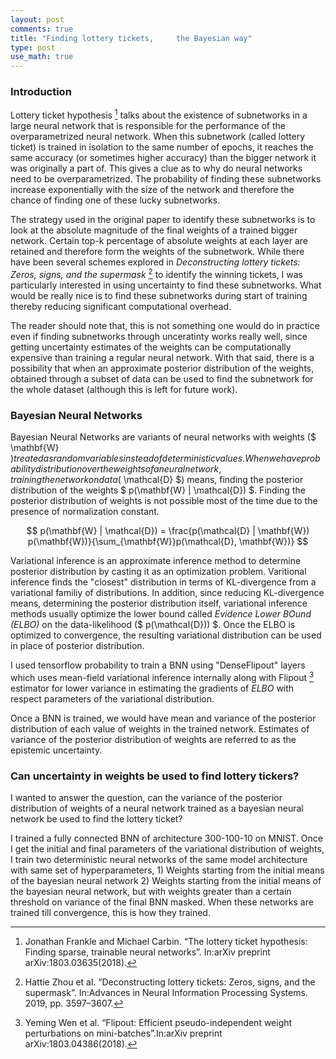 ```yaml
---
layout: post
comments: true
title: "Finding lottery tickets,     the Bayesian way"
type: post
use_math: true
---
```


### Introduction

Lottery ticket hypothesis [^1] talks about the existence of subnetworks in a large neural network that is responsible for the performance of the overparametrized neural network. When this subnetwork (called lottery ticket) is trained in isolation to the same number of epochs, it reaches the same accuracy (or sometimes higher accuracy) than the bigger network it was originally a part of. This gives a clue as to why do neural networks need to be overparametrized. The probability of finding these subnetworks increase exponentially with the size of the network and therefore the chance of finding one of these lucky subnetworks.

The strategy used in the original paper to identify these subnetworks is to look at the absolute magnitude of the final weights of a trained bigger network. Certain top-k percentage of absolute weights at each layer are retained and therefore form the weights of the subnetwork. While there have been several schemes explored in _Deconstructing lottery tickets: Zeros, signs, and the supermask_ [^2]  to identify the winning tickets, I was particularly interested in using uncertainty to find these subnetworks. What would be really nice is to find these subnetworks during start of training thereby reducing significant computational overhead.

The reader should note that, this is not something one would do in practice even if finding subnetworks through unceratinty works really well, since getting uncertainty estimates of the weights can be computationally expensive than training a regular neural network. With that said, there is a possibility that when an approximate posterior distribution of the weights, obtained through a subset of data can be used to find the subnetwork for the whole dataset (although this is left for future work).

### Bayesian Neural Networks


Bayesian Neural Networks are variants of neural networks with weights ($ \mathbf{W} $) treated as random variables instead of deterministic values. When we have probability distribution over the weights of a neural network, training the network on data ($ \mathcal{D} $) means, finding the posterior distribution of the weights $ p(\mathbf{W} \| \mathcal{D}) $. Finding the posterior distribution of weights is not possible most of the time due to the presence of normalization constant. 


$$    p(\mathbf{W} | \mathcal{D}) = \frac{p(\mathcal{D} | \mathbf{W}) p(\mathbf{W})}{\sum_{\mathbf{W}}p(\mathcal{D}, \mathbf{W})} $$


Variational inference is an approximate inference method to determine posterior distribution by casting it as an optimization problem. Varitional inference finds the "closest" distribution in terms of KL-divergence from a variational familiy of distributions. In addition, since reducing KL-divergence means, determining the posterior distribution itself, variational inference methods usually optimize the lower bound called _Evidence Lower BOund (ELBO)_ on the data-likelihood ($ p(\mathcal{D})) $. Once the ELBO is optimized to convergence, the resulting variational distribution can be used in place of posterior distribution.

I used tensorflow probability to train a BNN using "DenseFlipout" layers which uses mean-field variational inference internally along with Flipout [^3]  estimator for lower variance in estimating the gradients of _ELBO_ with respect parameters of the variational distribution. 

Once a BNN is trained, we would have mean and variance of the posterior distribution of each value of weights in the trained network. Estimates of variance of the posterior distribution of weights are referred to as the epistemic uncertainty.

### Can uncertainty in weights be used to find lottery tickers?


I wanted to answer the question, can the variance of the posterior distribution of weights of a neural network trained as a bayesian neural network be used to find the lottery ticket? 

I trained a fully connected BNN of architecture 300-100-10 on MNIST. Once I get the initial and final parameters of the variational distribution of weights, I train two deterministic neural networks of the same model architecture with same set of hyperparameters, 1) Weights starting from the initial means of the bayesian neural network 2) Weights starting from the initial means of the bayesian neural network, but with weights greater than a certain threshold on variance of the final BNN masked. When these networks are trained till convergence, this is how they trained.

[^1]: Jonathan Frankle  and  Michael  Carbin.  “The  lottery  ticket  hypothesis:  Finding  sparse,  trainable neural networks”. In:arXiv preprint arXiv:1803.03635(2018).
[^2]: Hattie Zhou et al. “Deconstructing lottery tickets: Zeros, signs, and the supermask”. In:Advances in Neural Information Processing Systems. 2019, pp. 3597–3607.
[^3]: Yeming Wen et al. “Flipout: Efficient pseudo-independent weight perturbations on mini-batches”.In:arXiv preprint arXiv:1803.04386(2018).
